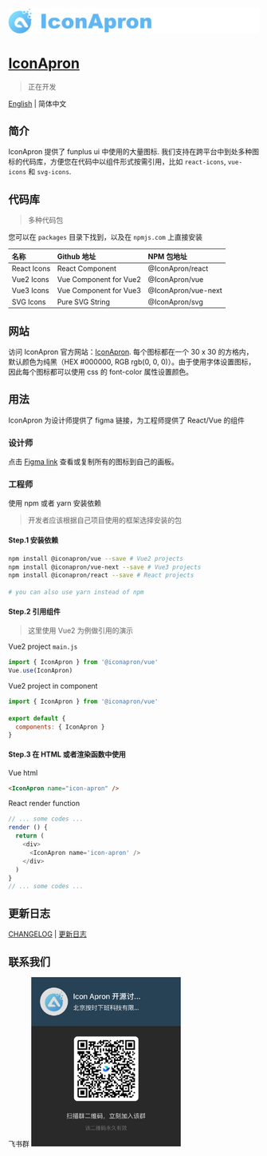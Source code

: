 ![IconApron](./assets/images/github-logo.png)
# [IconApron](https://iconapron.offontime.com)
> 正在开发


[English](./README.md) | 简体中文

## 简介
IconApron 提供了 funplus ui 中使用的大量图标. 我们支持在跨平台中到处多种图标的代码库，方便您在代码中以组件形式按需引用，比如 `react-icons`, `vue-icons` 和 `svg-icons`. 

## 代码库
> 多种代码包

您可以在 `packages` 目录下找到，以及在 `npmjs.com` 上直接安装

| 名称 | Github 地址 | NPM 包地址 |
| :---- | :---- | :---- |
| React Icons | React Component | @IconApron/react |
| Vue2 Icons | Vue Component for Vue2 | @IconApron/vue |
| Vue3 Icons | Vue Component for Vue3 | @IconApron/vue-next |
| SVG Icons | Pure SVG String | @IconApron/svg |

## 网站
访问 IconApron 官方网站：[IconApron](https://icon.apron.design). 每个图标都在一个 30 x 30 的方格内，默认颜色为纯黑（HEX #000000, RGB rgb(0, 0, 0)）。由于使用字体设置图标，因此每个图标都可以使用 css 的 font-color 属性设置颜色。

## 用法
IconApron 为设计师提供了 figma 链接，为工程师提供了 React/Vue 的组件

### 设计师
点击 [Figma link](https://www.figma.com/file/dWeZkVJM2ORioY2w1YTTvB/Icon-Apron?node-id=12%3A1603) 查看或复制所有的图标到自己的画板。

### 工程师
使用 npm 或者 yarn 安装依赖

> 开发者应该根据自己项目使用的框架选择安装的包

#### Step.1 安装依赖
```bash
npm install @iconapron/vue --save # Vue2 projects
npm install @iconapron/vue-next --save # Vue3 projects
npm install @iconapron/react --save # React projects

# you can also use yarn instead of npm
```

#### Step.2 引用组件
> 这里使用 Vue2 为例做引用的演示

Vue2 project `main.js`
```javascript
import { IconApron } from '@iconapron/vue'
Vue.use(IconApron)
```

Vue2 project in component
```javascript
import { IconApron } from '@iconapron/vue'

export default {
  components: { IconApron }
}
```

#### Step.3 在 HTML 或者渲染函数中使用

Vue html
```html
<IconApron name="icon-apron" />
```

React render function
```javascript
// ... some codes ...
render () {
  return (
    <div>
      <IconApron name='icon-apron' />
    </div>
  )
}
// ... some codes ...
```

## 更新日志

[CHANGELOG](./CHANGELOG.md) | [更新日志](./CHANGELOG.zh-cn.md)

## 联系我们
飞书群
<img src="./assets/images/lark-group-qr.png" width="300px" />

